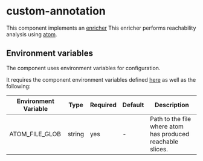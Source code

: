 # custom-annotation

This component implements an [enricher](https://github.com/smithy-security/smithy/blob/main/sdk/component/component.go)
This enricher performs reachability analysis using [atom](https://github.com/AppThreat/atom).

## Environment variables

The component uses environment variables for configuration.

It requires the component
environment variables defined [here](https://github.com/smithy-security/smithy/blob/main/sdk/README.md#component) as well as the following:

| Environment Variable       | Type   | Required | Default | Description                                                             |
|----------------------------|--------|----------|---------|-------------------------------------------------------------------------|
| ATOM\_FILE\_GLOB    | string | yes      | -       | Path to the file where atom has produced reachable slices.                     |
